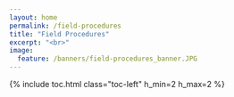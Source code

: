 ```yaml
---
layout: home
permalink: /field-procedures
title: "Field Procedures"
excerpt: "<br>"
image:
  feature: /banners/field-procedures_banner.JPG
---
```

{% include toc.html class="toc-left" h_min=2 h_max=2 %}

